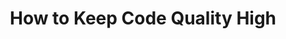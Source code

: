 ---
name: "Michael Bernstein"
company: "CodeClimate"
title: "How to Keep Code Quality High"
episode: 13
upcoming: false
twitter_url: https://twitter.com/mrb_bk
download_url: http://audio.simplecast.fm/13859.mp3
summary: |
  <a href="https://twitter.com/mrb_bk">Michael Bernstein</a> of Code Climate explains how to monitor your code's quality with static analysis. He tells us how you can maintain or improve quality over time, and what you can do to fix poor code.
summary_text: |
  Michael Bernstein of Code Climate explains how to monitor your code's quality with static analysis. He tells us how you can maintain or improve quality over time, and what you can do to fix poor code.
links:
  - :url: https://codeclimate.com/
    :label: "Code Climate"
  - :url: https://twitter.com/codeclimate
    :label: "@codeclimate"
  - :url: https://github.com/codeclimate
    :label: "Code Climate on GitHub"
  - :url: http://michaelrbernste.in/
    :label: "Michael's blog"
tweetables:
  - :quote: "Code that is high quality is easy to read, easy to change, easy to think about."
    :tweet: "&quot;Code that is high quality is easy to read, easy to change, easy to think about.&quot; - @mrb_bk"
  - :quote: "The computer doesn’t care how your code is written as long as it’s syntactically correct."
    :tweet: "&quot;The computer doesn’t care how your code is written as long as it’s syntactically correct.&quot; - @mrb_bk"
  - :quote: "Code is equal parts communication for other human beings as it is communication for computers."
    :tweet: "&quot;Code is equal parts communication for other human beings as it is communication for computers.&quot; - @mrb_bk"
  - :quote: "If you have a team of developers there’s a mandate that you write code in a way that’s easy to understand."
    :tweet: "&quot;If you have a team of developers there’s a mandate that you write code in a way that’s easy to understand.&quot; @mrb_bk"
  - :quote: "Even if I’m working on code that’s very well-tested, I still prefer documentation to give context."
    :tweet: "&quot;Even if I’m working on code that’s very well-tested, I still prefer documentation to give context.&quot; - @mrb_bk"
  - :quote: "Developers spend more time consuming code than they spend writing it."
    :tweet: "&quot;Developers spend more time consuming code than they spend writing it.&quot; - @mrb_bk"
  - :quote: "Code that is low quality lacks documentation, tests, a clear organizational structure."
    :tweet: "&quot;Code that is low quality lacks documentation, tests, a clear organizational structure.&quot; - @mrb_bk"
  - :quote: "Code is modular if you can change one piece of it and it doesn’t break another piece of it."
    :tweet: "&quot;Code is modular if you can change one piece of it and it doesn’t break another piece of it.&quot; - @mrb_bk"
  - :quote: "Teams that use static analysis tools can’t ignore the impact the code they’re pushing has over time."
    :tweet: "&quot;Teams that use static analysis tools can’t ignore the impact the code they’re pushing has over time.&quot; - @mrb_bk"
  - :quote: "The goal is not to have a 4.0 in your codebase. The goal is to not make that worse over time."
    :tweet: "&quot;The goal is not to have a 4.0 in your codebase. The goal is to not make that worse over time.&quot; - @mrb_bk"
  - :quote: "We feel our tool gives visibility into what developers are actually spending their time doing."
    :tweet: "&quot;We feel our tool gives visibility into what developers are actually spending their time doing.&quot; - @mrb_bk"
  - :quote: "Test coverage is a measure of how good your tests are, but it should never be used as the only measure."
    :tweet: "&quot;Test coverage is a measure of how good your tests are, but it should never be used as the only measure.&quot; - @mrb_bk"
questions:
  - :question: What is high quality code?
    :timestamp: "00:44"
  - :question: What is code that’s easy to read?
    :timestamp: "02:06"
  - :question: What is overly clever code?
    :timestamp: "04:12"
  - :question: What is the danger of overly clever code?
    :timestamp: "06:44"
  - :question: Is code able to document itself?
    :timestamp: "07:30"
  - :question: When do developers read code?
    :timestamp: "09:47"
  - :question: Why do people spend more time reading code than writing it?
    :timestamp: "10:40"
  - :question: What are some common qualities that make for low-quality code?
    :timestamp: "12:42"
  - :question: What is a test?
    :timestamp: "15:09"
  - :question: What is modular code?
    :timestamp: "16:50"
  - :question: What is unmodular code?
    :timestamp: "17:57"
  - :question: What is static analysis?
    :timestamp: "18:37"
  - :question: What does a static analysis tool do?
    :timestamp: "20:56"
  - :question: What do I do when I receive a poor Code Climate score?
    :timestamp: "21:34"
  - :question: How do I prioritize changes to my codebase?
    :timestamp: "24:25"
  - :question: What are hot spots in Code Climate?
    :timestamp: "29:59"
  - :question: What does Code Climate’s test coverage feature do?
    :timestamp: "32:07"
  - :question: How do you determine how good your tests are?
    :timestamp: "33:45"
  - :question: What is a good unit test?
    :timestamp: "34:51"
  - :question: What is mob refactoring?
    :timestamp: "37:09"
  - :question: Can you do mob refactoring remotely?
    :timestamp: "37:43"
---